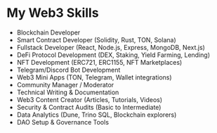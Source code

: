 # My Web3 Skills
- Blockchain Developer
- Smart Contract Developer (Solidity, Rust, TON, Solana)
- Fullstack Developer (React, Node.js, Express, MongoDB, Next.js)
- DeFi Protocol Development (DEX, Staking, Yield Farming, Lending)
- NFT Development (ERC721, ERC1155, NFT Marketplaces)
- Telegram/Discord Bot Development
- Web3 Mini Apps (TON, Telegram, Wallet integrations)
- Community Manager / Moderator
- Technical Writing & Documentation
- Web3 Content Creator (Articles, Tutorials, Videos)
- Security & Contract Audits (Basic to Intermediate)
- Data Analytics (Dune, Trino SQL, Blockchain explorers)
- DAO Setup & Governance Tools
